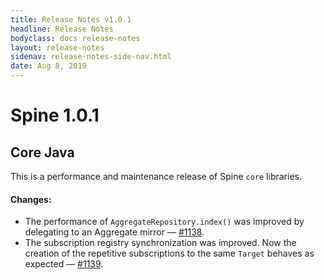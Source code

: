 ```yaml
---
title: Release Notes v1.0.1
headline: Release Notes
bodyclass: docs release-notes
layout: release-notes
sidenav: release-notes-side-nav.html
date: Aug 8, 2019
---
```


# Spine 1.0.1

## Core Java

This is a performance and maintenance release of Spine `core` libraries.

#### Changes:

- The performance of `AggregateRepository.index()` was improved by delegating to an Aggregate 
mirror  — [#1138]({{site.core_java_repo}}/pull/1138).
- The subscription registry synchronization was improved. Now the creation of the repetitive 
subscriptions to the same `Target` behaves as expected — [#1139]({{site.core_java_repo}}/pull/1139).
